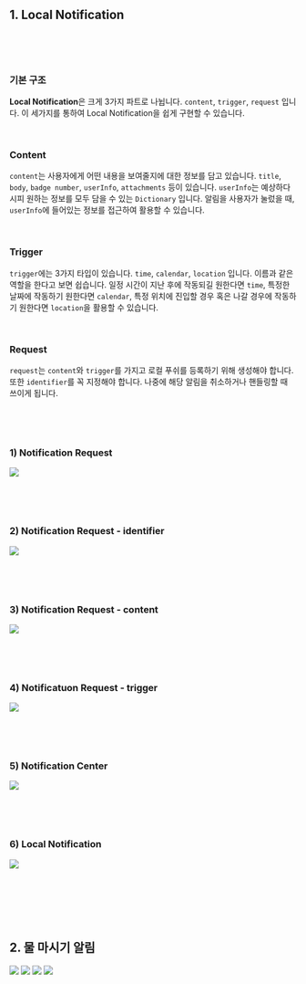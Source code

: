 ## 1. Local Notification

​    

​    

### 기본 구조

**Local Notification**은 크게 3가지 파트로 나뉩니다. `content`, `trigger`, `request` 입니다. 이 세가지를 통하여 Local Notification을 쉽게 구현할 수 있습니다.    

​    

### Content

`content`는 사용자에게 어떤 내용을 보여줄지에 대한 정보를 담고 있습니다. `title`, `body`, `badge number`, `userInfo`, `attachments` 등이 있습니다. `userInfo`는 예상하다시피 원하는 정보를 모두 담을 수 있는 `Dictionary` 입니다. 알림을 사용자가 눌렀을 때, `userInfo`에 들어있는 정보를 접근하여 활용할 수 있습니다.     

​    

### Trigger

`trigger`에는 3가지 타입이 있습니다. `time`, `calendar`, `location` 입니다. 이름과 같은 역할을 한다고 보면 쉽습니다. 일정 시간이 지난 후에 작동되길 원한다면 `time`, 특정한 날짜에 작동하기 원한다면 `calendar`, 특정 위치에 진입할 경우 혹은 나갈 경우에 작동하기 원한다면 `location`을 활용할 수 있습니다.    

​     

### Request

`request`는 `content`와 `trigger`를 가지고 로컬 푸쉬를 등록하기 위해 생성해야 합니다. 또한 `identifier`를 꼭 지정해야 합니다. 나중에 해당 알림을 취소하거나 핸들링할 때 쓰이게 됩니다.    

​        

​             

### 1) Notification Request

<img src="./images/Local_01.png" />

​    

​    

### 2) Notification Request - identifier

<img src="./images/Local_02.png" />

​    

​    

### 3) Notification Request - content

<img src="./images/Local_03.png" />

​    

​    

### 4) Notificatuon Request - trigger

<img src="./images/Local_04.png" />

​    

​    

### 5) Notification Center

<img src="./images/Local_05.png" />

​    

​    

### 6) Local Notification

<img src="./images/Local_06.png" />

​    

​    

​    

## 2. 물 마시기 알림

<img src="./images/Local_07.png" />

<img src="./images/Local_08.png" />

<img src="./images/Local_09.png" />

<img src="./images/Local_10.png" />

